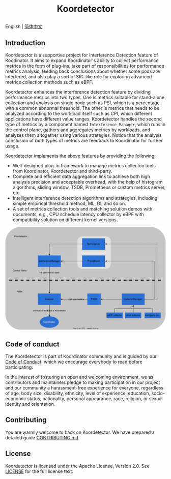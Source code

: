 <h1 align="center">
  <p align="center">Koordetector</p>
</h1>

English | [简体中文](./README-zh_CN.md)

## Introduction

Koordetector is a supportive project for Interference Detection feature of Koodinator. It aims to expand Koordinator's ability to collect performance metrics in the form of plug-ins, take part of responsibilities for performance metrics analysis, feeding back conclusions about whether some pods are interfered, and also play a sort of SIG-like role for exploring advanced metrics collection methods such as eBPF. 

Koordetector enhances the interference detection feature by dividing performance metrics into two types. One is metrics suitable for stand-alone collection and analysis on single node such as PSI, which is a percentage with a common abnormal threshold. The other is metrics that needs to be analyzed according to the workload itself such as CPI, which different applications have different value ranges. Koordetector handles the second type of metrics by a component named `Interference Manager`, which runs in the control plane, gathers and aggregates metrics by workloads, and analyzes them altogether using various strategies. Notice that the analysis conclusion of both types of metrics are feedback to Koordinator for further usage.    

Koordetector implements the above features by providing the following:

- Well-designed plug-in framework to manage metrics collecton tools from Koordinator, Koordetector and third-party.
- Complete and efficient data aggregation link to achieve both high analysis precision and acceptable overhead, with the help of histogram algorithms, sliding window, TSDB, Prometheus or custom metrics server, etc. 
- Intelligent interference detection algorithms and strategies, including simple empirical threshold method, ML, DL and so on. 
- A set of metrics collection tools and matching solution demos with documents, e.g., CPU schedule latency collector by eBPF with compatibility solution on different kernel versions.

![koordetector](docs/images/koordetector.svg)

## Code of conduct

The Koordetector is part of Koordinator community and is guided by our [Code of Conduct](CODE_OF_CONDUCT.md), which we encourage everybody to read
before participating.

In the interest of fostering an open and welcoming environment, we as contributors and maintainers pledge to making
participation in our project and our community a harassment-free experience for everyone, regardless of age, body size,
disability, ethnicity, level of experience, education, socio-economic status,
nationality, personal appearance, race, religion, or sexual identity and orientation.

## Contributing

You are warmly welcome to hack on Koordetector. We have prepared a detailed guide [CONTRIBUTING.md](CONTRIBUTING.md).

## License

Koordetector is licensed under the Apache License, Version 2.0. See [LICENSE](./LICENSE) for the full license text.




